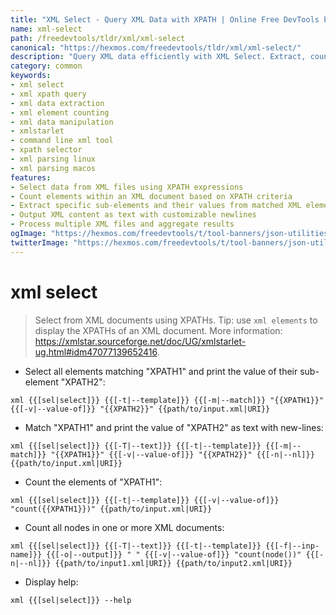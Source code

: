 ```yaml
---
title: "XML Select - Query XML Data with XPATH | Online Free DevTools by Hexmos"
name: xml-select
path: /freedevtools/tldr/xml/xml-select
canonical: "https://hexmos.com/freedevtools/tldr/xml/xml-select/"
description: "Query XML data efficiently with XML Select. Extract, count, and manipulate XML elements using XPATH expressions. Free online tool, no registration required."
category: common
keywords:
- xml select
- xml xpath query
- xml data extraction
- xml element counting
- xml data manipulation
- xmlstarlet
- command line xml tool
- xpath selector
- xml parsing linux
- xml parsing macos
features:
- Select data from XML files using XPATH expressions
- Count elements within an XML document based on XPATH criteria
- Extract specific sub-elements and their values from matched XML elements
- Output XML content as text with customizable newlines
- Process multiple XML files and aggregate results
ogImage: "https://hexmos.com/freedevtools/t/tool-banners/json-utilities-banner.png"
twitterImage: "https://hexmos.com/freedevtools/t/tool-banners/json-utilities-banner.png"
---
```


# xml select

> Select from XML documents using XPATHs.
> Tip: use `xml elements` to display the XPATHs of an XML document.
> More information: <https://xmlstar.sourceforge.net/doc/UG/xmlstarlet-ug.html#idm47077139652416>.

- Select all elements matching "XPATH1" and print the value of their sub-element "XPATH2":

`xml {{[sel|select]}} {{[-t|--template]}} {{[-m|--match]}} "{{XPATH1}}" {{[-v|--value-of]}} "{{XPATH2}}" {{path/to/input.xml|URI}}`

- Match "XPATH1" and print the value of "XPATH2" as text with new-lines:

`xml {{[sel|select]}} {{[-T|--text]}} {{[-t|--template]}} {{[-m|--match]}} "{{XPATH1}}" {{[-v|--value-of]}} "{{XPATH2}}" {{[-n|--nl]}} {{path/to/input.xml|URI}}`

- Count the elements of "XPATH1":

`xml {{[sel|select]}} {{[-t|--template]}} {{[-v|--value-of]}} "count({{XPATH1}})" {{path/to/input.xml|URI}}`

- Count all nodes in one or more XML documents:

`xml {{[sel|select]}} {{[-T|--text]}} {{[-t|--template]}} {{[-f|--inp-name]}} {{[-o|--output]}} " " {{[-v|--value-of]}} "count(node())" {{[-n|--nl]}} {{path/to/input1.xml|URI}} {{path/to/input2.xml|URI}}`

- Display help:

`xml {{[sel|select]}} --help`
